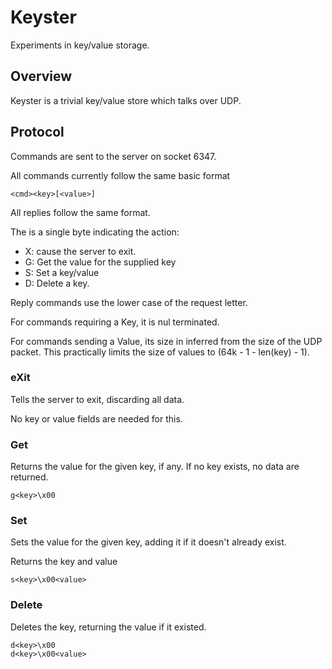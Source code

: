 # Keyster

Experiments in key/value storage.

## Overview

Keyster is a trivial key/value store which talks over UDP.

## Protocol

Commands are sent to the server on socket 6347.

All commands currently follow the same basic format

    <cmd><key>[<value>]

All replies follow the same format.

The <cmd> is a single byte indicating the action:

- X: cause the server to exit.
- G: Get the value for the supplied key
- S: Set a key/value
- D: Delete a key.

Reply commands use the lower case of the request letter.

For commands requiring a Key, it is nul terminated.

For commands sending a Value, its size in inferred from the size of the UDP packet.  This practically limits the size of values to (64k - 1 - len(key) - 1).

### eXit

Tells the server to exit, discarding all data.

No key or value fields are needed for this.

### Get <key>

Returns the value for the given key, if any.  If no key exists, no data are returned.

    g<key>\x00

### Set <key> <value>

Sets the value for the given key, adding it if it doesn't already exist.

Returns the key and value

    s<key>\x00<value>

### Delete <key>

Deletes the key, returning the value if it existed.

    d<key>\x00
    d<key>\x00<value>


